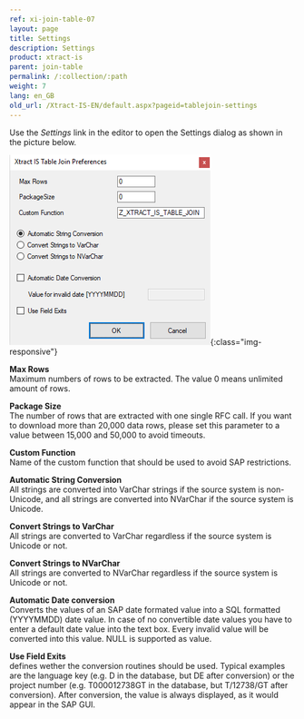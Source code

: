 ```yaml
---
ref: xi-join-table-07
layout: page
title: Settings
description: Settings
product: xtract-is
parent: join-table
permalink: /:collection/:path
weight: 7
lang: en_GB
old_url: /Xtract-IS-EN/default.aspx?pageid=tablejoin-settings
---
```


Use the *Settings* link in the editor to open the Settings dialog as shown in the picture below.

![tj-xis-settings](/img/content/xtract_is_table_join_preferences.png){:class="img-responsive"}
 
**Max Rows**<br>
Maximum numbers of rows to be extracted. The value 0 means unlimited amount of rows.

**Package Size**<br>
The number of rows that are extracted with one single RFC call. If you want to download more than 20,000 data rows, please set this parameter to a value between 15,000 and 50,000 to avoid timeouts.

**Custom Function**<br>
Name of the custom function that should be used to avoid SAP restrictions.

**Automatic String Conversion**<br>
All strings are converted into VarChar strings if the source system is non-Unicode, and all strings are converted into NVarChar if the source system is Unicode.

**Convert Strings to VarChar**<br>
All strings are converted to VarChar regardless if the source system is Unicode or not.

**Convert Strings to NVarChar**<br>
All strings are converted to NVarChar regardless if the source system is Unicode or not.

**Automatic Date conversion**<br>
Converts the values of an SAP date formated value into a SQL formatted (YYYYMMDD) date value. In case of no convertible date values you have to enter a default date value into the text box. Every invalid value will be converted into this value. NULL is supported as value.

**Use Field Exits**<br>
defines wether the conversion routines should be used. 
Typical examples are the language key (e.g. D in the database, but DE after conversion) 
or the project number (e.g. T000012738GT in the database, but T/12738/GT after conversion).
After conversion, the value is always displayed, as it would appear in the SAP GUI.